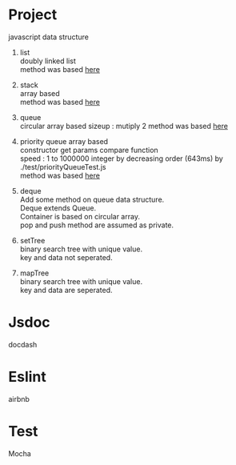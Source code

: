 # Project
javascript data structure
1. list  
doubly linked list  
method was based [here](https://en.cppreference.com/w/cpp/container/list)
  
2. stack  
array based  
method was based [here](https://en.cppreference.com/w/cpp/container/stack)

3. queue  
circular array based
sizeup : mutiply 2
method was based [here](https://en.cppreference.com/w/cpp/container/queue)
  
4. priority queue
array based  
constructor get params compare function  
speed : 1 to 1000000 integer by decreasing order (643ms) by ./test/priorityQueueTest.js  
method was based [here](https://en.cppreference.com/w/cpp/container/priority_queue)  

5. deque  
Add some method on queue data structure.  
Deque extends Queue.  
Container is based on circular array.  
pop and push method are assumed as private.

6. setTree  
binary search tree with unique value.   
key and data not seperated.  

7. mapTree  
binary search tree with unique value.  
key and data are seperated.  

# Jsdoc  
docdash

# Eslint
airbnb

# Test
Mocha